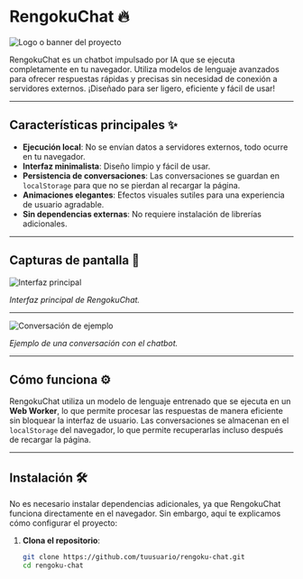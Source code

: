 # RengokuChat 🔥

![Logo o banner del proyecto](https://imgur.com/a/dxRFwV2) <!-- Reemplaza con la URL de tu imagen -->

RengokuChat es un chatbot impulsado por IA que se ejecuta completamente en tu navegador. Utiliza modelos de lenguaje avanzados para ofrecer respuestas rápidas y precisas sin necesidad de conexión a servidores externos. ¡Diseñado para ser ligero, eficiente y fácil de usar!

---

## Características principales ✨

- **Ejecución local**: No se envían datos a servidores externos, todo ocurre en tu navegador.
- **Interfaz minimalista**: Diseño limpio y fácil de usar.
- **Persistencia de conversaciones**: Las conversaciones se guardan en `localStorage` para que no se pierdan al recargar la página.
- **Animaciones elegantes**: Efectos visuales sutiles para una experiencia de usuario agradable.
- **Sin dependencias externas**: No requiere instalación de librerías adicionales.

---

## Capturas de pantalla 📸

![Interfaz principal](https://via.placeholder.com/800x400) <!-- Reemplaza con la URL de tu imagen -->

*Interfaz principal de RengokuChat.*

---

![Conversación de ejemplo](https://via.placeholder.com/800x400) <!-- Reemplaza con la URL de tu imagen -->

*Ejemplo de una conversación con el chatbot.*

---

## Cómo funciona ⚙️

RengokuChat utiliza un modelo de lenguaje entrenado que se ejecuta en un **Web Worker**, lo que permite procesar las respuestas de manera eficiente sin bloquear la interfaz de usuario. Las conversaciones se almacenan en el `localStorage` del navegador, lo que permite recuperarlas incluso después de recargar la página.

---

## Instalación 🛠️

No es necesario instalar dependencias adicionales, ya que RengokuChat funciona directamente en el navegador. Sin embargo, aquí te explicamos cómo configurar el proyecto:

1. **Clona el repositorio**:
   ```bash
   git clone https://github.com/tuusuario/rengoku-chat.git
   cd rengoku-chat